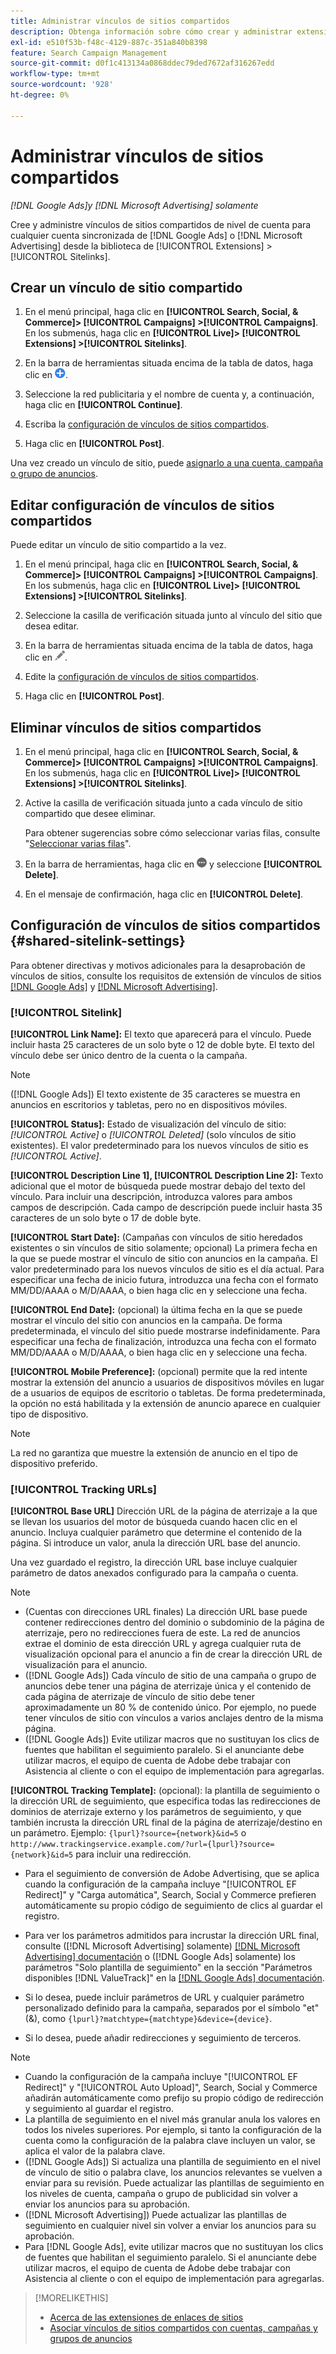 ```yaml
---
title: Administrar vínculos de sitios compartidos
description: Obtenga información sobre cómo crear y administrar extensiones de vínculos de sitios compartidos.
exl-id: e510f53b-f48c-4129-887c-351a840b8398
feature: Search Campaign Management
source-git-commit: d0f1c413134a0868ddec79ded7672af316267edd
workflow-type: tm+mt
source-wordcount: '928'
ht-degree: 0%

---
```


# Administrar vínculos de sitios compartidos

*[!DNL Google Ads]y [!DNL Microsoft Advertising] solamente*

Cree y administre vínculos de sitios compartidos de nivel de cuenta para cualquier cuenta sincronizada de [!DNL Google Ads] o [!DNL Microsoft Advertising] desde la biblioteca de [!UICONTROL Extensions] > [!UICONTROL Sitelinks].

## Crear un vínculo de sitio compartido

1. En el menú principal, haga clic en **[!UICONTROL Search, Social, & Commerce]> [!UICONTROL Campaigns] >[!UICONTROL Campaigns]**. En los submenús, haga clic en **[!UICONTROL Live]> [!UICONTROL Extensions] >[!UICONTROL Sitelinks]**.

1. En la barra de herramientas situada encima de la tabla de datos, haga clic en ![Crear](/help/search-social-commerce/assets/add.png "Crear").

1. Seleccione la red publicitaria y el nombre de cuenta y, a continuación, haga clic en **[!UICONTROL Continue]**.

1. Escriba la [configuración de vínculos de sitios compartidos](#shared-sitelink-settings).

1. Haga clic en **[!UICONTROL Post]**.

Una vez creado un vínculo de sitio, puede [asignarlo a una cuenta, campaña o grupo de anuncios](sitelink-extension-associate.md).

## Editar configuración de vínculos de sitios compartidos

Puede editar un vínculo de sitio compartido a la vez.

1. En el menú principal, haga clic en **[!UICONTROL Search, Social, & Commerce]> [!UICONTROL Campaigns] >[!UICONTROL Campaigns]**. En los submenús, haga clic en **[!UICONTROL Live]> [!UICONTROL Extensions] >[!UICONTROL Sitelinks]**.

1. Seleccione la casilla de verificación situada junto al vínculo del sitio que desea editar.

1. En la barra de herramientas situada encima de la tabla de datos, haga clic en ![Editar](/help/search-social-commerce/assets/edit.png "Editar").

1. Edite la [configuración de vínculos de sitios compartidos](#shared-sitelink-settings).

1. Haga clic en **[!UICONTROL Post]**.

## Eliminar vínculos de sitios compartidos

1. En el menú principal, haga clic en **[!UICONTROL Search, Social, & Commerce]> [!UICONTROL Campaigns] >[!UICONTROL Campaigns]**. En los submenús, haga clic en **[!UICONTROL Live]> [!UICONTROL Extensions] >[!UICONTROL Sitelinks]**.

1. Active la casilla de verificación situada junto a cada vínculo de sitio compartido que desee eliminar.

   Para obtener sugerencias sobre cómo seleccionar varias filas, consulte &quot;[Seleccionar varias filas](/help/search-social-commerce/common-tasks/navigation-editing-selection/multiple-rows-select.md)&quot;.

1. En la barra de herramientas, haga clic en ![Más](/help/search-social-commerce/assets/more.png "Más") y seleccione **[!UICONTROL Delete]**.

1. En el mensaje de confirmación, haga clic en **[!UICONTROL Delete]**.

## Configuración de vínculos de sitios compartidos {#shared-sitelink-settings}

Para obtener directivas y motivos adicionales para la desaprobación de vínculos de sitios, consulte los requisitos de extensión de vínculos de sitios [[!DNL Google Ads]](https://support.google.com/adspolicy/answer/1054210) y [[!DNL Microsoft Advertising]](https://help.ads.microsoft.com/#apex/ads/en/ext60206).

### [!UICONTROL Sitelink]

**[!UICONTROL Link Name]:** El texto que aparecerá para el vínculo. Puede incluir hasta 25 caracteres de un solo byte o 12 de doble byte. El texto del vínculo debe ser único dentro de la cuenta o la campaña.

>[!NOTE]
>
>([!DNL Google Ads]) El texto existente de 35 caracteres se muestra en anuncios en escritorios y tabletas, pero no en dispositivos móviles.

**[!UICONTROL Status]:** Estado de visualización del vínculo de sitio: *[!UICONTROL Active]* o *[!UICONTROL Deleted]* (solo vínculos de sitio existentes). El valor predeterminado para los nuevos vínculos de sitio es *[!UICONTROL Active]*.

**[!UICONTROL Description Line 1], [!UICONTROL Description Line 2]:** Texto adicional que el motor de búsqueda puede mostrar debajo del texto del vínculo. Para incluir una descripción, introduzca valores para ambos campos de descripción. Cada campo de descripción puede incluir hasta 35 caracteres de un solo byte o 17 de doble byte.

**[!UICONTROL Start Date]:** (Campañas con vínculos de sitio heredados existentes o sin vínculos de sitio solamente; opcional) La primera fecha en la que se puede mostrar el vínculo de sitio con anuncios en la campaña. El valor predeterminado para los nuevos vínculos de sitio es el día actual. Para especificar una fecha de inicio futura, introduzca una fecha con el formato MM/DD/AAAA o M/D/AAAA, o bien haga clic en   y seleccione una fecha.

**[!UICONTROL End Date]:** (opcional) la última fecha en la que se puede mostrar el vínculo del sitio con anuncios en la campaña. De forma predeterminada, el vínculo del sitio puede mostrarse indefinidamente. Para especificar una fecha de finalización, introduzca una fecha con el formato MM/DD/AAAA o M/D/AAAA, o bien haga clic en   y seleccione una fecha.

**[!UICONTROL Mobile Preference]:** (opcional) permite que la red intente mostrar la extensión del anuncio a usuarios de dispositivos móviles en lugar de a usuarios de equipos de escritorio o tabletas. De forma predeterminada, la opción no está habilitada y la extensión de anuncio aparece en cualquier tipo de dispositivo.

>[!NOTE]
>
>La red no garantiza que muestre la extensión de anuncio en el tipo de dispositivo preferido.

### [!UICONTROL Tracking URLs]

**[!UICONTROL Base URL]** Dirección URL de la página de aterrizaje a la que se llevan los usuarios del motor de búsqueda cuando hacen clic en el anuncio. Incluya cualquier parámetro que determine el contenido de la página. Si introduce un valor, anula la dirección URL base del anuncio.

Una vez guardado el registro, la dirección URL base incluye cualquier parámetro de datos anexados configurado para la campaña o cuenta.

>[!NOTE]
>
>* (Cuentas con direcciones URL finales) La dirección URL base puede contener redirecciones dentro del dominio o subdominio de la página de aterrizaje, pero no redirecciones fuera de este. La red de anuncios extrae el dominio de esta dirección URL y agrega cualquier ruta de visualización opcional para el anuncio a fin de crear la dirección URL de visualización para el anuncio.
>* ([!DNL Google Ads]) Cada vínculo de sitio de una campaña o grupo de anuncios debe tener una página de aterrizaje única y el contenido de cada página de aterrizaje de vínculo de sitio debe tener aproximadamente un 80 % de contenido único. Por ejemplo, no puede tener vínculos de sitio con vínculos a varios anclajes dentro de la misma página.
>* ([!DNL Google Ads]) Evite utilizar macros que no sustituyan los clics de fuentes que habilitan el seguimiento paralelo. Si el anunciante debe utilizar macros, el equipo de cuenta de Adobe debe trabajar con Asistencia al cliente o con el equipo de implementación para agregarlas.

**[!UICONTROL Tracking Template]:** (opcional): la plantilla de seguimiento o la dirección URL de seguimiento, que especifica todas las redirecciones de dominios de aterrizaje externo y los parámetros de seguimiento, y que también incrusta la dirección URL final de la página de aterrizaje/destino en un parámetro. Ejemplo: `{lpurl}?source={network}&id=5` o `http://www.trackingservice.example.com/?url={lpurl}?source={network}&id=5` para incluir una redirección.

* Para el seguimiento de conversión de Adobe Advertising, que se aplica cuando la configuración de la campaña incluye &quot;[!UICONTROL EF Redirect]&quot; y &quot;Carga automática&quot;, Search, Social y Commerce prefieren automáticamente su propio código de seguimiento de clics al guardar el registro.

* Para ver los parámetros admitidos para incrustar la dirección URL final, consulte ([!DNL Microsoft Advertising] solamente) [[!DNL Microsoft Advertising] documentación](https://help.ads.microsoft.com/#apex/3/en/56799) o ([!DNL Google Ads] solamente) los parámetros &quot;Solo plantilla de seguimiento&quot; en la sección &quot;Parámetros disponibles [!DNL ValueTrack]&quot; en la [[!DNL Google Ads] documentación](https://support.google.com/google-ads/answer/6305348).

* Si lo desea, puede incluir parámetros de URL y cualquier parámetro personalizado definido para la campaña, separados por el símbolo &quot;et&quot; (&amp;), como `{lpurl}?matchtype={matchtype}&device={device}`.

* Si lo desea, puede añadir redirecciones y seguimiento de terceros.

>[!NOTE]
>
>* Cuando la configuración de la campaña incluye &quot;[!UICONTROL EF Redirect]&quot; y &quot;[!UICONTROL Auto Upload]&quot;, Search, Social y Commerce añadirán automáticamente como prefijo su propio código de redirección y seguimiento al guardar el registro.
>* La plantilla de seguimiento en el nivel más granular anula los valores en todos los niveles superiores. Por ejemplo, si tanto la configuración de la cuenta como la configuración de la palabra clave incluyen un valor, se aplica el valor de la palabra clave.
>* ([!DNL Google Ads]) Si actualiza una plantilla de seguimiento en el nivel de vínculo de sitio o palabra clave, los anuncios relevantes se vuelven a enviar para su revisión. Puede actualizar las plantillas de seguimiento en los niveles de cuenta, campaña o grupo de publicidad sin volver a enviar los anuncios para su aprobación.
>* ([!DNL Microsoft Advertising]) Puede actualizar las plantillas de seguimiento en cualquier nivel sin volver a enviar los anuncios para su aprobación.
>* Para [!DNL Google Ads], evite utilizar macros que no sustituyan los clics de fuentes que habilitan el seguimiento paralelo. Si el anunciante debe utilizar macros, el equipo de cuenta de Adobe debe trabajar con Asistencia al cliente o con el equipo de implementación para agregarlas.

>[!MORELIKETHIS]
>
>* [Acerca de las extensiones de enlaces de sitios](sitelink-extension-about.md)
>* [Asociar vínculos de sitios compartidos con cuentas, campañas y grupos de anuncios](sitelink-extension-associate.md)
